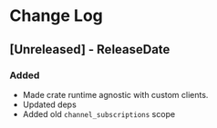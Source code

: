 # Change Log

<!-- next-header -->

## [Unreleased] - ReleaseDate

### Added

* Made crate runtime agnostic with custom clients.
* Updated deps
* Added old `channel_subscriptions` scope